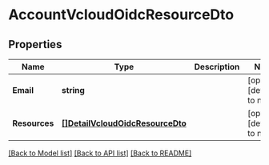 # AccountVcloudOidcResourceDto

## Properties
Name | Type | Description | Notes
------------ | ------------- | ------------- | -------------
**Email** | **string** |  | [optional] [default to null]
**Resources** | [**[]DetailVcloudOidcResourceDto**](DetailVcloudOIDCResourceDTO.md) |  | [optional] [default to null]

[[Back to Model list]](../README.md#documentation-for-models) [[Back to API list]](../README.md#documentation-for-api-endpoints) [[Back to README]](../README.md)

